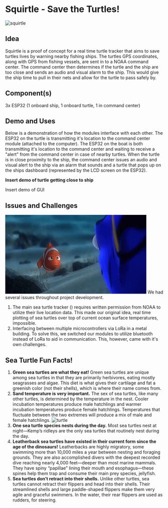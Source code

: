 # Squirtle - Save the Turtles!
![squirtle](https://archives.bulbagarden.net/media/upload/4/4b/Ash_Squirtle.png)

## Idea
Squirtle is a proof of concept for a real time turtle tracker that aims to save turtles lives by warning nearby fishing ships. The turtles GPS coordinates, along with GPS from fishing vessels, are sent in to a NOAA command center. The command center then determines if the turtle and the ship are too close and sends an audio and visual alarm to the ship. This would give the ship time to pull in their nets and allow for the turtle to pass safely by.

## Component(s)
3x ESP32 (1 onboard ship, 1 onboard turtle, 1 in command center)

## Demo and Uses
Below is a demonstration of how the modules interface with each other. The ESP32 on the turtle is transmitting it's location to the command center module (attached to the computer). The ESP32 on the boat is both transmitting it's location to the command center and waiting to receive a "alert" from the command center in case of nearby turtles. When the turtle is in close proximity to the ship, the command center issues an audio and visual alert to the ship via an alarm that sounds and a turtle that pops up on the ships dashboard (represented by the LCD screen on the ESP32). 

**Insert demo of turtle getting close to ship**


Insert demo of GUI

## Issues and Challenges
![nemo](https://github.com/Quinticx/Squirtle/blob/master/finding-nemo-wrong.gif)
We had several issues throughout project development. 
1. The main sea turtle tracker () requires written permission from NOAA to utilize their live location data. This made our original idea, real time plotting of sea turtles over top of current ocean surface temperatures, impossible.
2. Interfacing between multiple microcontrollers via LoRa in a metal building. To solve this, we switched our modules to utilize bluetooth instead of LoRa to aid in communication. This, however, came with it's own challenges.


## Sea Turtle Fun Facts!
1. **Green sea turtles are what they eat!** Green sea turtles are unique among sea turtles in that they are primarily herbivores, eating mostly seagrasses and algae. This diet is what gives their cartilage and fat a greenish color (not their shells), which is where their name comes from.
2. **Sand temperature is very important.** The sex of sea turtles, like many other turtles, is determined by the temperature in the nest. Cooler incubation temperatures produce male hatchlings and warmer incubation temperatures produce female hatchlings. Temperatures that fluctuate between the two extremes will produce a mix of male and female hatchlings.
![turtle](https://files.worldwildlife.org/wwfcmsprod/images/Sea_Turtle_Hol_Chan_Marine_Reserve_WW1105958/story_full_width/11e3bxo822_Sea_Turtle_Hol_Chan_Marine_Reserve_WW1105958.jpg)
3. **One sea turtle species nests during the day.** Most sea turtles nest at night—Kemp’s ridleys are the only sea turtles that routinely nest during the day. 
4. **Leatherback sea turtles have existed in their current form since the age of the dinosaurs!** Leatherbacks are highly migratory, some swimming more than 10,000 miles a year between nesting and foraging grounds. They are also accomplished divers with the deepest recorded dive reaching nearly 4,000 feet—deeper than most marine mammals. They have spiny “papillae” lining their mouth and esophagus—these spines help them trap and consume their main prey species, jellyfish. 
5. **Sea turtles don’t retract into their shells.**  Unlike other turtles, sea turtles cannot retract their flippers and head into their shells. Their streamlined shells and large paddle-shaped flippers make them very agile and graceful swimmers. In the water, their rear flippers are used as rudders, for steering.
